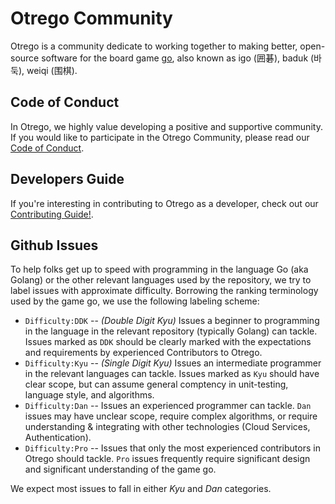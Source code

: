 # Otrego Community

Otrego is a community dedicate to working together to making better,
open-source software for the board game <a
href="https://en.wikipedia.org/wiki/Go_(game)">go</a>, also known as igo
(囲碁), baduk (바둑), weiqi (围棋).

## Code of Conduct

In Otrego, we highly value developing a positive and supportive community. If
you would like to participate in the Otrego Community, please read our [Code of
Conduct](CODE_OF_CONDUCT.md).

## Developers Guide

If you're interesting in contributing to Otrego as a developer, check out our
[Contributing Guide!](CONTRIBUTING.md).

## Github Issues

To help folks get up to speed with programming in the language Go (aka Golang)
or the other relevant languages used by the repository, we try to label issues
with approximate difficulty. Borrowing the ranking terminology used by the game
go, we use the following labeling scheme:

* `Difficulty:DDK` -- *(Double Digit Kyu)* Issues a beginner to programming in
  the language in the relevant repository (typically Golang) can tackle. Issues
  marked as `DDK` should be clearly marked with the expectations and requirements
  by experienced Contributors to Otrego.
* `Difficulty:Kyu` -- *(Single Digit Kyu)* Issues an intermediate programmer in
  the relevant languages can tackle. Issues marked as `Kyu` should have clear
  scope, but can assume general comptency in unit-testing, language style, and
  algorithms.
* `Difficulty:Dan` -- Issues an experienced programmer can tackle. `Dan` issues
  may have unclear scope, require complex algorithms, or require understanding
  & integrating with other technologies (Cloud Services, Authentication).
* `Difficulty:Pro` -- Issues that only the most experienced contributors in
  Otrego should tackle. `Pro` issues frequently require significant design and
  significant understanding of the game go.

We expect most issues to fall in either *Kyu* and *Dan* categories.
